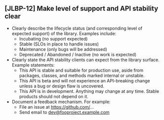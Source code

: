 [JLBP-12] Make level of support and API stability clear
-------------------------------------------------------

- Clearly describe the lifecycle status (and corresponding level of expected
  support) of the library. Examples include:
  - Incubating (no support expected)
  - Stable (SLOs in place to handle issues)
  - Maintenance (only bugs will be addressed)
  - Deprecated / Abandoned / Inactive (no work is expected)
- Clearly state the API stability clients can expect from the library
  surface. Example statements:
  - This API is stable and suitable for production use, aside from packages,
    classes, and methods marked internal or unstable.
  - This API is beta and will not experience an API-breaking change unless a bug
    or design flaw is uncovered.
  - This API is in development. Anything may change at any time. Stable products
    should not depend on it.
- Document a feedback mechanism. For example:
  - File an issue at https://github.com/...
  - Send email to dev@fooproject.example.com
